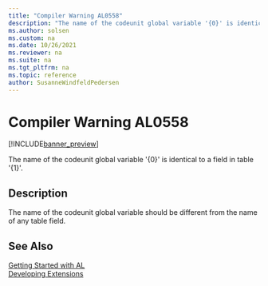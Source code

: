 ```yaml
---
title: "Compiler Warning AL0558"
description: "The name of the codeunit global variable '{0}' is identical to a field in table '{1}'."
ms.author: solsen
ms.custom: na
ms.date: 10/26/2021
ms.reviewer: na
ms.suite: na
ms.tgt_pltfrm: na
ms.topic: reference
author: SusanneWindfeldPedersen
---
```

[//]: # (START>DO_NOT_EDIT)
[//]: # (IMPORTANT:Do not edit any of the content between here and the END>DO_NOT_EDIT.)
[//]: # (Any modifications should be made in the .xml files in the ModernDev repo.)
# Compiler Warning AL0558

[!INCLUDE[banner_preview](../includes/banner_preview.md)]

The name of the codeunit global variable '{0}' is identical to a field in table '{1}'.

## Description
The name of the codeunit global variable should be different from the name of any table field.  

[//]: # (IMPORTANT: END>DO_NOT_EDIT)
## See Also  
[Getting Started with AL](../devenv-get-started.md)  
[Developing Extensions](../devenv-dev-overview.md)  